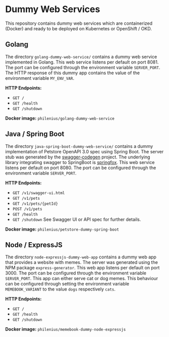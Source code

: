 # Dummy Web Services

This repository contains dummy web services which are containerized (Docker) and ready to be deployed on Kubernetes or OpenShift / OKD.

## Golang
The directory `golang-dummy-web-service/` contains a dummy web service implemented in Golang.
This web service listens per default on port 8081. The port can be configured through the environment variable `SERVER_PORT`. The HTTP response of this dummy app contains the value of the environment variable `MY_ENV_VAR`.

**HTTP Endpoints:**

* `GET /`
* `GET /health`
* `GET /shutdown`

**Docker image:**
`philenius/golang-dummy-web-service`

## Java / Spring Boot

The directory `java-spring-boot-dummy-web-service/` contains a dummy implementation of Petstore OpenAPI 3.0 spec using Spring Boot. The server stub was generated by the [swagger-codegen](https://github.com/swagger-api/swagger-codegen) project. The underlying library integrating swagger to SpringBoot is [springfox](https://github.com/springfox/springfox).
This web service listens per default on port 8080. The port can be configured through the environment variable `SERVER_PORT`.

**HTTP Endpoints:**
* `GET /v1/swagger-ui.html`
* `GET /v1/pets`
* `GET /v1/pets/{petId}`
* `POST /v1/pets`
* `GET /health`
* `GET /shutdown`
See Swagger UI or API spec for further details.

**Docker image:**
`philenius/petstore-dummy-spring-boot`

## Node / ExpressJS

The directory `node-expressjs-dummy-web-app` contains a dummy web app that provides a website with memes. The server was generated using the NPM package `express-generator`.
This web app listens per default on port 3000. The port can be configured through the environment variable `SERVER_PORT`. This app can either serve cat or dog memes. This behaviour can be configured through setting the environment variable `MEMEBOOK_VARIANT` to the value `dogs` respectively `cats`.

**HTTP Endpoints:**
* `GET /`
* `GET /health`
* `GET /shutdown`

**Docker image:**
`philenius/memebook-dummy-node-expressjs`
